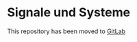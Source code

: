 # Signale und Systeme
This repository has been moved to [GitLab](https://gitlab.com/htw-ikt-noelle/signaleundsysteme.git)